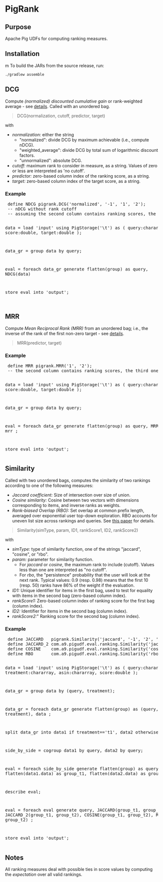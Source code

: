 # PigRank

## Purpose

Apache Pig UDFs for computing ranking measures.

## Installation
m
To build the JARs from the source release, run:

```
./gradlew assemble
```

## DCG

Compute *(normalized) discounted cumulative gain* or rank-weighted average - see [details](https://en.wikipedia.org/wiki/Discounted_cumulative_gain). Called with an unordered bag.

> DCG(normalization, cutoff, predictor, target)

with
* *normalization:* either the string                                                                                                 
  * "normalized": divide DCG by maximum achievable (i.e., compute nDCG).
  * "weighted_average": divide DCG by total sum of logarithmic discount factors.                  
  * "unnormalized": absolute DCG.                                                                                                                              
* *cutoff:* maximum rank to consider in measure, as a string. Values of zero or less are interpreted as 'no cutoff'.       
* *predictor:* zero-based column index of the ranking score, as a string.
* *target:* zero-based column index of the target score, as a string.

### Example

<dl>
 <pre>
 define NDCG pigrank.DCG('normalized', '-1', '1', '2');
 -- nDCG without rank cutoff
 -- assuming the second column contains ranking scores, the third one the target
 
 data = load 'input' using PigStorage('\t') as (
         query:chararray,
         score:double,
         target:double
 );

 data_gr = group data by query;

 eval = foreach data_gr
 generate
         flatten(group) as query,
         NDCG(data) 

 store eval into 'output';

</pre>
</dl>

## MRR

Compute *Mean Reciprocal Rank (MRR)* from an unordered bag; i.e., the inverse of the rank of the first non-zero target - see [details](https://en.wikipedia.org/wiki/Mean_reciprocal_rank).

> MRR(predictor, target)

### Example

<dl>
<pre>
 define MRR pigrank.MRR('1', '2');
 -- the second column contains ranking scores, the third one the target
 
 data = load 'input' using PigStorage('\t') as (
    query:chararray,
    score:double,
    target:double
 );

 data_gr = group data by query;

 eval = foreach data_gr
 generate
    flatten(group) as query,
    MRR(data) as mrr
;

 store eval into 'output';
</pre>
</dl>

## Similarity

Called with two unordered bags, computes the similarity of two rankings according to one of the following measures:   
* *Jaccard coefficient:* Size of intersection over size of union.                                                                       
* *Cosine similarity:* Cosine between two vectors with dimensions corresponding to items, and inverse ranks as weights.   
* *Rank-biased Overlap (RBO):* Set overlap at common prefix length, averaged over exponential user top-down exploration. RBO accounts for uneven list size across rankings and queries. See [this paper](http://www.umiacs.umd.edu/~wew/papers/wmz10_tois.pdf) for details.                                                                                                                                
 
> Similarity(simType, param, ID1, rankScore1, ID2, rankScore2)

with

* *simType:* type of similarity function, one of the strings "jaccard", "cosine", or "rbo".
* *param:* parameter for similarity function. 
  * For *jaccard* or *cosine*, the maximum rank to include (cutoff). Values less than one are interpreted as "no cutoff". 
  * For *rbo*, the "persistence" probability that the user will look at the next rank. Typical values: 0.9 (resp. 0.98) means that the first 10 (resp. 50) ranks have 86% of the weight if the evaluation.
* *ID1:* Unique identifier for items in the first bag, used to test for equality with items in the second bag (zero-based column index).
* *rankScore1:* Zero-based column index of ranking score for the first bag (column index).
* *ID2:* Identifier for items in the second bag (column index).
* *rankScore2:*" Ranking score for the second bag (column index).

### Example

<dl>
<pre>
 define JACCARD   pigrank.Similarity('jaccard', '-1', '2', '3', '2', '3');
 define JACCARD_2 com.a9.pigudf.eval.ranking.Similarity('jaccard', '2', '2', '3', '2', '3');
 define COSINE    com.a9.pigudf.eval.ranking.Similarity('cosine', '-1', '2', '3', '2', '3');
 define RBO       com.a9.pigudf.eval.ranking.Similarity('rbo', '0.9', '2', '3', '2', '3');

 data = load 'input' using PigStorage('\t') as (
         query:chararray,
         treatment:chararray,
         asin:chararray,
         score:double
 );

 data_gr = group data by (query, treatment);

 data_gr = foreach data_gr
 generate
         flatten(group) as (query, treatment),
         data
 ;

 split data_gr into data1 if treatment=='t1', data2 otherwise;

 side_by_side = cogroup data1 by query, data2 by query;

 eval = foreach side_by_side
 generate
         flatten(group) as query,
         flatten(data1.data) as group_t1,
         flatten(data2.data) as group_t2
 ;

 describe eval;

 eval = foreach eval
 generate
         query,
         JACCARD(group_t1, group_t2),
         JACCARD_2(group_t1, group_t2),
         COSINE(group_t1, group_t2),
         RBO(group_t1, group_t2)
 ;

 store eval into 'output';
</pre>
</dl>

## Notes

All ranking measures deal with possible ties in score values by computing the *expectation* over all valid rankings.

